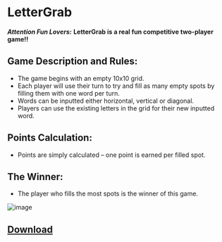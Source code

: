 # LetterGrab

_**Attention Fun Lovers:**_
**LetterGrab is a real fun competitive two-player game!!**

## Game Description and Rules:
- The game begins with an empty 10x10 grid.
- Each player will use their turn to try and fill as many empty spots by filling them with one word per turn. 
- Words can be inputted either horizontal, vertical or diagonal.
- Players can use the existing letters in the grid for their new inputted word.
  
## Points Calculation:
- Points are simply calculated – one point is earned per filled spot.

## The Winner:
- The player who fills the most spots is the winner of this game.

![image](https://github.com/user-attachments/assets/199b820d-ed59-4f3e-ba17-2a6c6f2f6738)

## [Download](https://github.com/moshefidds/LetterGrab/blob/main/Docs/LetterGrab.exe)
